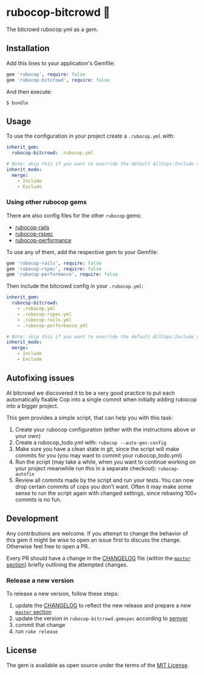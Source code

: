 # rubocop-bitcrowd 🚓

The bitcrowd rubocop.yml as a gem.

## Installation

Add this lines to your application's Gemfile:

```ruby
gem 'rubocop', require: false
gem 'rubocop-bitcrowd', require: false
```

And then execute:

    $ bundle

## Usage

To use the configuration in your project create a `.rubocop.yml` with:

```yml
inherit_gem:
  rubocop-bitcrowd: .rubocop.yml

# Note: skip this if you want to override the default AllCops:Include and AllCops:Exclude list
inherit_mode:
  merge:
    - Include
    - Exclude
```

### Using other rubocop gems

There are also config files for the other `rubocop` gems:
* [rubocop-rails](https://github.com/rubocop-hq/rubocop-rails)
* [rubocop-rspec](https://github.com/rubocop-hq/rubocop-rspec)
* [rubocop-performance](https://github.com/rubocop-hq/rubocop-performance)

To use any of them, add the respective gem to your Gemfile:

```ruby
gem 'rubocop-rails', require: false
gem 'rubocop-rspec', require: false
gem 'rubocop-performance', require: false
```

Then include the bitcrowd config in your `.rubocop.yml`:

```yml
inherit_gem:
  rubocop-bitcrowd:
    - .rubocop.yml
    - .rubocop-rspec.yml
    - .rubocop-rails.yml
    - .rubocop-performance.yml

# Note: skip this if you want to override the default AllCops:Include and AllCops:Exclude list
inherit_mode:
  merge:
    - Include
    - Exclude
```

## Autofixing issues

At bitcrowd we discovered it to be a very good practice to put each automatically fixable Cop into a single commit when initially adding rubocop into a bigger project.

This gem provides a simple script, that can help you with this task:

1. Create your rubocop configuration (either with the instructions above or your own)
2. Create a rubocop_todo.yml with: `rubocop --auto-gen-config`
3. Make sure you have a clean state in git, since the script will make commits for you (you may want to commit your rubocop_todo.yml)
4. Run the script (may take a while, when you want to continue working on your project meanwhile run this in a separate checkout): `rubocop-autofix`
5. Review all commits made by the script and run your tests. You can now drop certain commits of cops you don't want. Often it may make some sense to run the script again with changed settings, since rebasing 100+ commits is no fun.

## Development

Any contributions are welcome. If you attempt to change the behavior of this gem it might be wise to open an issue first to discuss the change. Otherwise feel free to open a PR.

Every PR should have a change in the [CHANGELOG](./CHANGELOG.md) file (within the [`master` section](./CHANGELOG.md#master)) briefly outlining the attempted changes.

### Release a new version

To release a new version, follow these steps:

1. update the [CHANGELOG](./CHANGELOG.md) to reflect the new release and prepare a new [`master` section](./CHANGELOG.md#master)
2. update the version in `rubocop-bitcrowd.gemspec` according to [semver](https://semver.org/)
3. commit that change
4. run `rake release`

## License

The gem is available as open source under the terms of the [MIT License](http://opensource.org/licenses/MIT).
